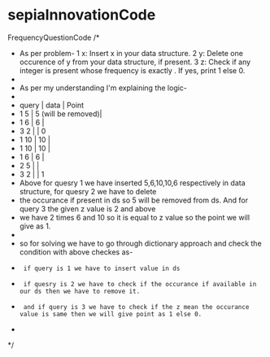 # sepiaInnovationCode
FrequencyQuestionCode
/*
 * As per problem-
   1 x: Insert x in your data structure.
   2 y: Delete one occurence of y from your data structure, if present.
   3 z: Check if any integer is present whose frequency is exactly . If yes, print 1 else 0.
 *  
 *  As per my understanding I'm explaining the logic-
 *  
 *  query  |  data               |  Point
 *  1   5  |  5 (will be removed)|  
 *  1   6  |  6                  |  
 *  3   2  |                     |  0
 *  1   10 |  10                 |  
 *  1   10 |  10                 |  
 *  1   6  |  6                  |  
 *  2   5  |                     |  
 *  3   2  |                     |  1
 *  Above for quesry 1 we have inserted 5,6,10,10,6 respectively in data structure, for quesry 2 we have to delete
 *  the occurance if present in ds so 5 will be removed from ds. And for query 3 the given z value is 2 and above
 *  we have 2 times 6 and 10 so it is equal to z value so the point we will give as 1.
 *  
 *  so for solving we have to go through dictionary approach and check the condition with above checkes as- 
 *      if query is 1 we have to insert value in ds
 *      if quesry is 2 we have to check if the occurance if available in our ds then we have to remove it.
 *      and if query is 3 we have to check if the z mean the occurance value is same then we will give point as 1 else 0.
 *
*/
